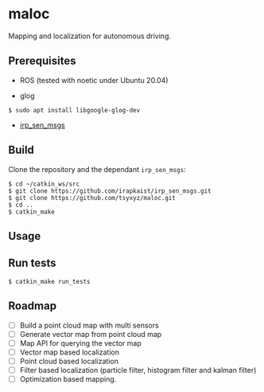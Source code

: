 # maloc

Mapping and localization for autonomous driving.

## Prerequisites

- ROS (tested with noetic under Ubuntu 20.04)

- glog
```shell
$ sudo apt install libgoogle-glog-dev
```

- [irp_sen_msgs](https://github.com/irapkaist/irp_sen_msgs)

## Build

Clone the repository and the dependant `irp_sen_msgs`:

```shell
$ cd ~/catkin_ws/src
$ git clone https://github.com/irapkaist/irp_sen_msgs.git
$ git clone https://github.com/tsyxyz/maloc.git
$ cd ..
$ catkin_make
```

## Usage


## Run tests

```shell
$ catkin_make run_tests
```

## Roadmap

- [ ] Build a point cloud map with multi sensors
- [ ] Generate vector map from point cloud map
- [ ] Map API for querying the vector map
- [ ] Vector map based localization
- [ ] Point cloud based localization
- [ ] Filter based localization (particle filter, histogram filter and kalman filter)
- [ ] Optimization based mapping.
